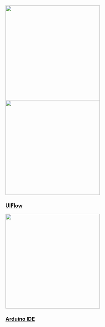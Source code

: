 <div class="platform-box">
  <div class="platform-item" style="overflow:visible;">
    <img src="assets\img\quickstart_en.webp" width="300px" data-no-zoom>
  </div>
  <div class="platform-item">
    <img src="assets\img\uiflow-card.webp" width="300px" data-no-zoom>
    <a href="">
      <h3>UIFlow</h3>
      <div class="platform-tag"></div>
    </a>
  </div>
  <div class="platform-item">
    <img src="assets\img\arduino-card.webp" width="300px" data-no-zoom>
    <a href="/#/en/arduino/arduino_core2_development">
      <h3>Arduino IDE</h3>
      <div class="platform-tag"></div>
    </a>
  </div>
</div>
